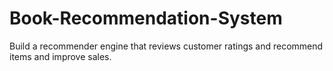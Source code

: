 # Book-Recommendation-System
Build a recommender engine that reviews customer ratings and recommend items and improve sales.
